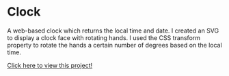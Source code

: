 # Clock

A web-based clock which returns the local time and date. I created an SVG to display a clock face with rotating hands. I used the CSS transform property to rotate the hands a certain number of degrees based on the local time.

[Click here to view this project!](https://sirsavant.github.io/Clock/)
